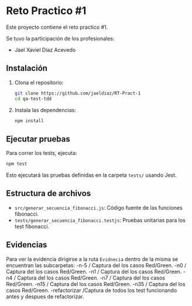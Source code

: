 # Reto Practico #1

Este proyecto contiene el reto practico #1.

Se tuvo la participación de los profesionales:
 - Jael Xaviel Díaz Acevedo

## Instalación

1. Clona el repositorio:
   ```sh
   git clone https://github.com/jaeldiaz/RT-Pract-1
   cd qa-test-tdd
   ```

2. Instala las dependencias:
   ```sh
   npm install
   ```

## Ejecutar pruebas

Para correr los tests, ejecuta:

```sh
npm test
```

Esto ejecutará las pruebas definidas en la carpeta `tests/` usando Jest.

## Estructura de archivos

- `src/generar_secuencia_fibonacci.js`: Código fuente de las funciones fibonacci.
- `tests/generar_secuencia_fibonacci.testjs`: Pruebas unitarias para los test fibonacci.

## Evidencias

Para ver la evidencia dirigirse a la ruta `Evidnecia` dentro de la misma se encuentran las subcarpetas:
-n-5  / Captura del los casos Red/Green.
-n0   / Captura del los casos Red/Green.
-n1   / Captura del los casos Red/Green.
-n4   / Captura del los casos Red/Green.
-n7   / Captura del los casos Red/Green.
-n15  / Captura del los casos Red/Green.
-n35  / Captura del los casos Red/Green.
-refactorizar  /Captura de todos los test funcionando antes y despues de refactorizar.
